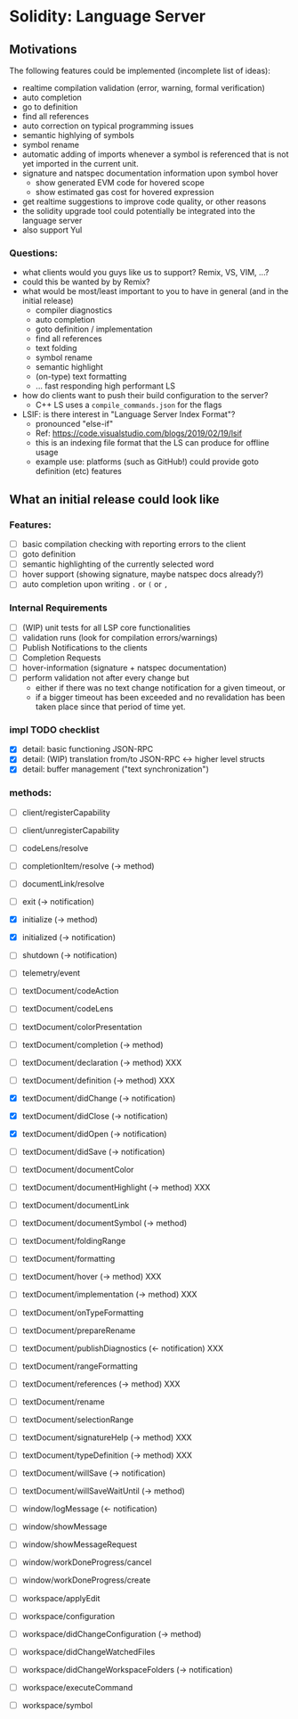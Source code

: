 # Solidity: Language Server

## Motivations

The following features could be implemented (incomplete list of ideas):

- realtime compilation validation (error, warning, formal verification)
- auto completion
- go to definition
- find all references
- auto correction on typical programming issues
- semantic highlying of symbols
- symbol rename
- automatic adding of imports whenever a symbol is referenced that is not yet imported in the current unit.
- signature and natspec documentation information upon symbol hover
  - show generated EVM code for hovered scope
  - show estimated gas cost for hovered expression
- get realtime suggestions to improve code quality, or other reasons
- the solidity upgrade tool could potentially be integrated into the language server
- also support Yul

### Questions:
 - what clients would you guys like us to support? Remix, VS, VIM, ...?
 - could this be wanted by by Remix?
 - what would be most/least important to you to have in general (and in the initial release)
   - compiler diagnostics
   - auto completion
   - goto definition / implementation
   - find all references
   - text folding
   - symbol rename
   - semantic highlight
   - (on-type) text formatting
   - ... fast responding high performant LS
 - how do clients want to push their build configuration to the server?
   - C++ LS uses a `compile_commands.json` for the flags
 - LSIF: is there interest in "Language Server Index Format"?
   - pronounced "else-if"
   - Ref: https://code.visualstudio.com/blogs/2019/02/19/lsif
   - this is an indexing file format that the LS can produce for offline usage
   - example use: platforms (such as GitHub!) could provide goto definition (etc) features


## What an initial release could look like

### Features:

- [ ] basic compilation checking with reporting errors to the client
- [ ] goto definition
- [ ] semantic highlighting of the currently selected word
- [ ] hover support (showing signature, maybe natspec docs already?)
- [ ] auto completion upon writing `.` or `(` or `,`

### Internal Requirements

- [ ] (WIP) unit tests for all LSP core functionalities
- [ ] validation runs (look for compilation errors/warnings)
- [ ] Publish Notifications to the clients
- [ ] Completion Requests
- [ ] hover-information (signature + natspec documentation)
- [ ] perform validation not after every change but
  - either if there was no text change notification for a given timeout, or
  - if a bigger timeout has been exceeded and no revalidation has been taken place since that period of time yet.

### impl TODO checklist

- [x] detail: basic functioning JSON-RPC
- [x] detail: (WIP) translation from/to JSON-RPC <-> higher level structs
- [x] detail: buffer management ("text synchronization")

### methods:

- [ ] client/registerCapability
- [ ] client/unregisterCapability
- [ ] codeLens/resolve
- [ ] completionItem/resolve (-> method)
- [ ] documentLink/resolve
- [ ] exit (-> notification)
- [x] initialize (-> method)
- [x] initialized (-> notification)
- [ ] shutdown (-> notification)
- [ ] telemetry/event
- [ ] textDocument/codeAction
- [ ] textDocument/codeLens
- [ ] textDocument/colorPresentation
- [ ] textDocument/completion (-> method)
- [ ] textDocument/declaration (-> method) XXX
- [ ] textDocument/definition (-> method) XXX
- [x] textDocument/didChange (-> notification)
- [x] textDocument/didClose (-> notification)
- [x] textDocument/didOpen (-> notification)
- [ ] textDocument/didSave (-> notification)
- [ ] textDocument/documentColor
- [ ] textDocument/documentHighlight (-> method) XXX
- [ ] textDocument/documentLink
- [ ] textDocument/documentSymbol (-> method)
- [ ] textDocument/foldingRange
- [ ] textDocument/formatting
- [ ] textDocument/hover (-> method) XXX
- [ ] textDocument/implementation (-> method) XXX
- [ ] textDocument/onTypeFormatting
- [ ] textDocument/prepareRename
- [ ] textDocument/publishDiagnostics (<- notification) XXX
- [ ] textDocument/rangeFormatting
- [ ] textDocument/references (-> method) XXX
- [ ] textDocument/rename
- [ ] textDocument/selectionRange
- [ ] textDocument/signatureHelp (-> method) XXX
- [ ] textDocument/typeDefinition (-> method) XXX
- [ ] textDocument/willSave (-> notification)
- [ ] textDocument/willSaveWaitUntil (-> method)
- [ ] window/logMessage (<- notification)
- [ ] window/showMessage
- [ ] window/showMessageRequest
- [ ] window/workDoneProgress/cancel
- [ ] window/workDoneProgress/create
- [ ] workspace/applyEdit
- [ ] workspace/configuration
- [ ] workspace/didChangeConfiguration (-> method)
- [ ] workspace/didChangeWatchedFiles
- [ ] workspace/didChangeWorkspaceFolders (-> notification)
- [ ] workspace/executeCommand
- [ ] workspace/symbol

